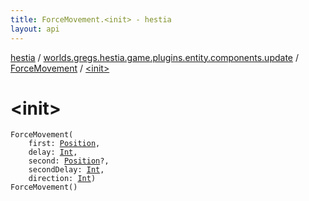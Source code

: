 ```yaml
---
title: ForceMovement.<init> - hestia
layout: api
---
```


<div class='api-docs-breadcrumbs'><a href="../../index.html">hestia</a> / <a href="../index.html">worlds.gregs.hestia.game.plugins.entity.components.update</a> / <a href="index.html">ForceMovement</a> / <a href="./-init-.html">&lt;init&gt;</a></div>

# &lt;init&gt;

<div class="signature"><code><span class="identifier">ForceMovement</span><span class="symbol">(</span><br/>&nbsp;&nbsp;&nbsp;&nbsp;<span class="parameterName" id="worlds.gregs.hestia.game.plugins.entity.components.update.ForceMovement$<init>(worlds.gregs.hestia.game.plugins.core.components.map.Position, kotlin.Int, worlds.gregs.hestia.game.plugins.core.components.map.Position, kotlin.Int, kotlin.Int)/first">first</span><span class="symbol">:</span>&nbsp;<a href="../../worlds.gregs.hestia.game.plugins.core.components.map/-position/index.html"><span class="identifier">Position</span></a><span class="symbol">, </span><br/>&nbsp;&nbsp;&nbsp;&nbsp;<span class="parameterName" id="worlds.gregs.hestia.game.plugins.entity.components.update.ForceMovement$<init>(worlds.gregs.hestia.game.plugins.core.components.map.Position, kotlin.Int, worlds.gregs.hestia.game.plugins.core.components.map.Position, kotlin.Int, kotlin.Int)/delay">delay</span><span class="symbol">:</span>&nbsp;<a href="https://kotlinlang.org/api/latest/jvm/stdlib/kotlin/-int/index.html"><span class="identifier">Int</span></a><span class="symbol">, </span><br/>&nbsp;&nbsp;&nbsp;&nbsp;<span class="parameterName" id="worlds.gregs.hestia.game.plugins.entity.components.update.ForceMovement$<init>(worlds.gregs.hestia.game.plugins.core.components.map.Position, kotlin.Int, worlds.gregs.hestia.game.plugins.core.components.map.Position, kotlin.Int, kotlin.Int)/second">second</span><span class="symbol">:</span>&nbsp;<a href="../../worlds.gregs.hestia.game.plugins.core.components.map/-position/index.html"><span class="identifier">Position</span></a><span class="symbol">?</span><span class="symbol">, </span><br/>&nbsp;&nbsp;&nbsp;&nbsp;<span class="parameterName" id="worlds.gregs.hestia.game.plugins.entity.components.update.ForceMovement$<init>(worlds.gregs.hestia.game.plugins.core.components.map.Position, kotlin.Int, worlds.gregs.hestia.game.plugins.core.components.map.Position, kotlin.Int, kotlin.Int)/secondDelay">secondDelay</span><span class="symbol">:</span>&nbsp;<a href="https://kotlinlang.org/api/latest/jvm/stdlib/kotlin/-int/index.html"><span class="identifier">Int</span></a><span class="symbol">, </span><br/>&nbsp;&nbsp;&nbsp;&nbsp;<span class="parameterName" id="worlds.gregs.hestia.game.plugins.entity.components.update.ForceMovement$<init>(worlds.gregs.hestia.game.plugins.core.components.map.Position, kotlin.Int, worlds.gregs.hestia.game.plugins.core.components.map.Position, kotlin.Int, kotlin.Int)/direction">direction</span><span class="symbol">:</span>&nbsp;<a href="https://kotlinlang.org/api/latest/jvm/stdlib/kotlin/-int/index.html"><span class="identifier">Int</span></a><span class="symbol">)</span></code></div>

<div class="signature"><code><span class="identifier">ForceMovement</span><span class="symbol">(</span><span class="symbol">)</span></code></div>
